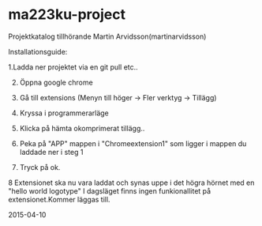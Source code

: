 # ma223ku-project
Projektkatalog tillhörande Martin Arvidsson(martinarvidsson)

Installationsguide:

1.Ladda ner projektet via en git pull etc..

2. Öppna google chrome

3. Gå till extensions (Menyn till höger -> Fler verktyg -> Tillägg)

4. Kryssa i programmerarläge

5. Klicka på hämta okomprimerat tillägg..

6. Peka på "APP" mappen i "Chromeextension1" som ligger i mappen du laddade ner i steg 1

7. Tryck på ok.

8 Extensionet ska nu vara laddat och synas uppe i det högra hörnet med en "hello world logotype" 
I dagsläget finns ingen funkionallitet på extensionet.Kommer läggas till.


2015-04-10

